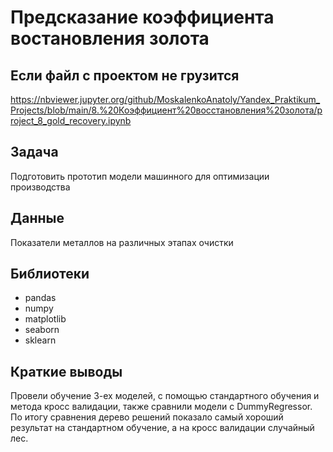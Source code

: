 # Предсказание коэффициента востановления золота

## Если файл с проектом не грузится
https://nbviewer.jupyter.org/github/MoskalenkoAnatoly/Yandex_Praktikum_Projects/blob/main/8.%20Коэффициент%20восстановления%20золота/project_8_gold_recovery.ipynb

## Задача

Подготовить прототип модели машинного для оптимизации производства

## Данные

Показатели металлов на различных этапах очистки

## Библиотеки

- pandas
- numpy
- matplotlib
- seaborn
- sklearn

## Краткие выводы

Провели обучение 3-ех моделей, с помощью стандартного обучения и метода кросс валидации, также сравнили модели с DummyRegressor. По итогу сравнения дерево решений показало самый хороший результат на стандартном обучение, а на кросс валидации случайный лес.
